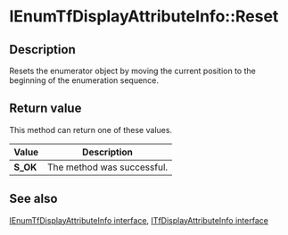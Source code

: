 # IEnumTfDisplayAttributeInfo::Reset

## Description

Resets the enumerator object by moving the current position to the beginning of the enumeration sequence.

## Return value

This method can return one of these values.

| Value | Description |
| --- | --- |
| **S_OK** | The method was successful. |

## See also

[IEnumTfDisplayAttributeInfo interface](https://learn.microsoft.com/windows/win32/api/msctf/nn-msctf-ienumtfdisplayattributeinfo), [ITfDisplayAttributeInfo interface](https://learn.microsoft.com/windows/win32/api/msctf/nn-msctf-itfdisplayattributeinfo)